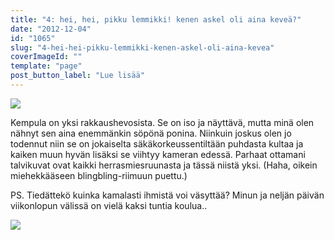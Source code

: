 ```yaml
---
title: "4: hei, hei, pikku lemmikki! kenen askel oli aina keveä?"
date: "2012-12-04"
id: "1065"
slug: "4-hei-hei-pikku-lemmikki-kenen-askel-oli-aina-kevea"
coverImageId: ""
template: "page"
post_button_label: "Lue lisää"
---
```


[![](/images/k4.png)](http://4.bp.blogspot.com/-dFfq6uv4rac/UL5ejsWFC4I/AAAAAAAADD4/3f4_BzQTqGg/s1600/k4.png)

  
Kempula on yksi rakkaushevosista. Se on iso ja näyttävä, mutta minä olen nähnyt sen aina enemmänkin söpönä ponina. Niinkuin joskus olen jo todennut niin se on jokaiselta säkäkorkeussentiltään puhdasta kultaa ja kaiken muun hyvän lisäksi se viihtyy kameran edessä. Parhaat ottamani talvikuvat ovat kaikki herrasmiesruunasta ja tässä niistä yksi. (Haha, oikein miehekkääseen blingbling-riimuun puettu.)  
  
PS. Tiedättekö kuinka kamalasti ihmistä voi väsyttää? Minun ja neljän päivän viikonlopun välissä on vielä kaksi tuntia koulua..  
  

[![](/images/ak.png)](http://3.bp.blogspot.com/-X5sijYBHBAE/UL5ilTVZWnI/AAAAAAAADFg/eR6jqF77GHI/s1600/ak.png)
